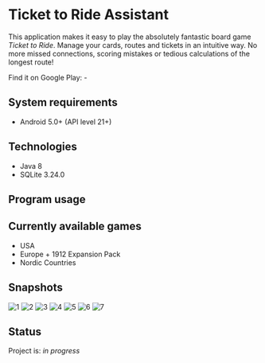 # Ticket to Ride Assistant
This application makes it easy to play the absolutely fantastic board game _Ticket to Ride_.
Manage your cards, routes and tickets in an intuitive way.
No more missed connections, scoring mistakes or tedious calculations of the longest route!

Find it on Google Play: -


## System requirements
* Android 5.0+ (API level 21+)


## Technologies
* Java 8
* SQLite 3.24.0


## Program usage



## Currently available games
* USA
* Europe + 1912 Expansion Pack
* Nordic Countries


## Snapshots
![1](./snapshots/1.png)
![2](./snapshots/2.png)
![3](./snapshots/3.png)
![4](./snapshots/4.png)
![5](./snapshots/5.png)
![6](./snapshots/6.png)
![7](./snapshots/7.png)


## Status
Project is: _in progress_